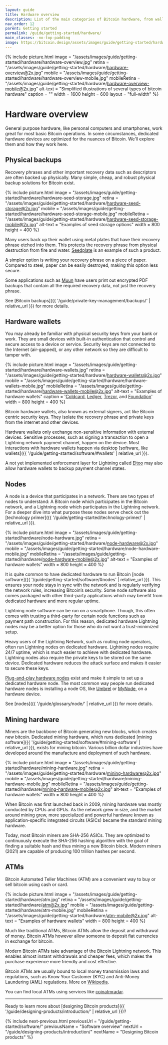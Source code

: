 ```yaml
---
layout: guide
title: Hardware overview
description: List of the main categories of Bitcoin hardware, from wallets to miners.
nav_order: 12
parent: Getting started
permalink: /guide/getting-started/hardware/
main_classes: -no-top-padding
image: https://bitcoin.design/assets/images/guide/getting-started/hardware/hardware-preview.jpg
---
```


<!--

Editor's notes

This page provides an overview of the different types of hardware that interact with the bitcoin network. It is only a top-level summary. An idea for future expansion would be create sub-pages
to more thoroughly discuss each hardware type.

Illustration sources

- https://www.figma.com/file/qzvCvqhSRx3Jq8aywaSjlr/Bitcoin-Design-Guide-Illustrations-CO?node-id=291%3A2675
- https://www.figma.com/file/qzvCvqhSRx3Jq8aywaSjlr/Bitcoin-Design-Guide-Illustrations-CO?node-id=53%3A3663
- https://www.figma.com/file/qr4P17z6WSPADm6oW0cKw2/?node-id=36%3A2

-->

{% include picture.html
   image = "/assets/images/guide/getting-started/hardware/hardware-overview.jpg"
   retina = "/assets/images/guide/getting-started/hardware/hardware-overview@2x.jpg"
   mobile = "/assets/images/guide/getting-started/hardware/hardware-overview-mobile.jpg"
   mobileRetina = "/assets/images/guide/getting-started/hardware/hardware-overview-mobile@2x.jpg"
   alt-text = "Simplified illustrations of several types of bitcoin hardware"
   caption = ""
   width = 1600
   height = 600
   layout = "full-width"
%}

# Hardware overview

General purpose hardware, like personal computers and smartphones, work great for most basic Bitcoin operations. In some circumstances, dedicated hardware devices are optimized for the nuances of Bitcoin. We’ll explore them and how they work here. 

## Physical backups

Recovery phrases and other important recovery data such as descriptors are often backed up physically. Many simple, cheap, and robust physical backup solutions for Bitcoin exist.

{% include picture.html
   image = "/assets/images/guide/getting-started/hardware/hardware-seed-storage.jpg"
   retina = "/assets/images/guide/getting-started/hardware/hardware-seed-storage@2x.jpg"
   mobile = "/assets/images/guide/getting-started/hardware/hardware-seed-storage-mobile.jpg"
   mobileRetina = "/assets/images/guide/getting-started/hardware/hardware-seed-storage-mobile@2x.jpg"
   alt-text = "Examples of seed storage options"
   width = 800
   height = 400
%}

Many users back up their wallet using metal plates that have their recovery phrase etched into them. This protects the recovery phrase from physical destruction from fire and  water. [Seedplate](https://seedplate.com/) is an example of such a product.

A simpler option is writing your recovery phrase on a piece of paper. Compared to steel, paper can be easily destroyed, making this option less secure.

Some applications such as [Muun](https://blog.muun.com/why-not-just-a-mnemonic/) have users print out encrypted PDF backups that contain all the required recovery data, not just the recovery phrase. 

See [Bitcoin backups]({{ '/guide/private-key-management/backups/' | relative_url }}) for more details.

## Hardware wallets

You may already be familiar with physical security keys from your bank or work. They are small devices with built-in authentication that control and secure access to a device or service. Security keys are not connected to the Internet (air-gapped), or any other network so they are difficult to tamper with.

{% include picture.html
   image = "/assets/images/guide/getting-started/hardware/hardware-wallets.jpg"
   retina = "/assets/images/guide/getting-started/hardware/hardware-wallets@2x.jpg"
   mobile = "/assets/images/guide/getting-started/hardware/hardware-wallets-mobile.jpg"
   mobileRetina = "/assets/images/guide/getting-started/hardware/hardware-wallets-mobile@2x.jpg"
   alt-text = "Examples of hardware wallets"
   caption = '<a href="https://coldcardwallet.com" target="_blank">Coldcard</a>, <a href="https://www.ledger.com/" target="_blank">Ledger</a>, <a href="https://trezor.io" target="_blank">Trezor</a>, and <a href="https://foundationdevices.com" target="_blank">Foundation</a>'
   width = 800
   height = 400
%}

Bitcoin hardware wallets, also known as external signers, act like Bitcoin centric security keys. They isolate the recovery phrase and private keys from the internet and other devices.

Hardware wallets only exchange non-sensitive information with external devices. Sensitive processes, such as signing a transaction to open a Lightning network payment channel, happen on the device. Most interactions with hardware wallets happen via desktop [software, like wallets]({{ '/guide/getting-started/software/#wallets' | relative_url }}). 

A not yet implemented enforcement layer for Lightning called [Eltoo](https://bitcoinops.org/en/topics/eltoo/) may also allow hardware wallets to backup payment channel states.

## Nodes

A node is a device that participates in a network. There are two types of nodes to understand: A Bitcoin node which participates in the Bitcoin network, and a Lightning node which participates in the Lightning network. For a deeper dive into what purpose these nodes serve check out the [technology primer]({{ '/guide/getting-started/technology-primer/' | relative_url }}).

{% include picture.html
   image = "/assets/images/guide/getting-started/hardware/node-hardware.jpg"
   retina = "/assets/images/guide/getting-started/hardware/node-hardware@2x.jpg"
   mobile = "/assets/images/guide/getting-started/hardware/node-hardware-mobile.jpg"
   mobileRetina = "/assets/images/guide/getting-started/hardware/node-hardware-mobile@2x.jpg"
   alt-text = "Examples of hardware wallets"
   width = 800
   height = 400
%}

It is quite common to have dedicated hardware to run Bitcoin [node software]({{ '/guide/getting-started/software/#nodes' | relative_url }}). This ensures your node stays in sync with the network and is regularly verifying the network rules, increasing Bitcoin’s security. Some node software also comes packaged with other third-party applications which may benefit from dedicated hardware and more regular uptime. 

Lightning node software can be run on a smartphone. Though, this often comes with trusting a third-party for certain node functions such as payment path construction. For this reason, dedicated hardware Lightning nodes may be a better option for those who do not want a trust-minimized setup. 

Heavy users of the Lightning Network, such as routing node operators, often run Lightning nodes on dedicated hardware. Lightning nodes require 24/7 uptime, which is much easier to achieve with dedicated hardware. Lightning nodes also require the private keys to be stored on the same device. Dedicated hardware reduces the attack surface and makes it easier to secure these keys. 

[Plug-and-play hardware nodes](https://samouraiwallet.com/nodl) exist and make it simple to set up a dedicated hardware node. The most common way people run dedicated hardware nodes is installing a node OS, like [Umbrel](https://getumbrel.com/) or [MyNode](https://mynodebtc.com/), on a hardware device.

See [nodes]({{ '/guide/glossary/node/' | relative_url }}) for more details.

## Mining hardware

Miners are the backbone of Bitcoin generating new blocks, which creates new bitcoin. Dedicated mining hardware, which runs dedicated [mining software]({{ '/guide/getting-started/software/#mining-software' | relative_url }}), exists for mining bitcoin. Various billion dollar industries have developed around the manufacture and deployment of such hardware.

{% include picture.html
   image = "/assets/images/guide/getting-started/hardware/mining-hardware.jpg"
   retina = "/assets/images/guide/getting-started/hardware/mining-hardware@2x.jpg"
   mobile = "/assets/images/guide/getting-started/hardware/mining-hardware-mobile.jpg"
   mobileRetina = "/assets/images/guide/getting-started/hardware/mining-hardware-mobile@2x.jpg"
   alt-text = "Examples of hardware wallets"
   width = 800
   height = 400
%}

When Bitcoin was first launched back in 2009, mining hardware was mostly conducted by CPUs and GPUs. As the network grew in size, and the market around mining grew, more specialized and powerful hardware known as application-specific integrated circuits (ASICs) became the standard mining hardware. 

Today, most Bitcoin miners are SHA-256 ASICs. They are optimized to continuously execute the SHA-256 hashing algorithm with the goal of finding a suitable hash and thus mining a new Bitcoin block. Modern miners (2021) are capable of producing 100 trillion hashes per second.

## ATMs

Bitcoin Automated Teller Machines (ATM) are a convenient way to buy or sell bitcoin using cash or card. 

{% include picture.html
   image = "/assets/images/guide/getting-started/hardware/atm.jpg"
   retina = "/assets/images/guide/getting-started/hardware/atm@2x.jpg"
   mobile = "/assets/images/guide/getting-started/hardware/atm-mobile.jpg"
   mobileRetina = "/assets/images/guide/getting-started/hardware/atm-mobile@2x.jpg"
   alt-text = "Examples of hardware wallets"
   width = 800
   height = 400
%}

Much like traditional ATMs, Bitcoin ATMs allow the deposit and withdrawal of money. Bitcoin ATMs however allow someone to deposit fiat currencies in exchange for bitcoin. 

Modern Bitcoin ATMs take advantage of the Bitcoin Lightning network. This enables almost instant withdrawals and cheaper fees, which makes the purchase experience more friendly and cost effective. 

Bitcoin ATMs are usually bound to local money transmission laws and regulations, such as Know Your Customer (KYC) and Anti-Money Laundering (AML) regulations. More on [Wikipedia](https://en.wikipedia.org/wiki/Bitcoin_ATM).

You can find local ATMs using services like [coinatmradar](https://coinatmradar.com/). 

---

Ready to learn more about [designing Bitcoin products]({{ '/guide/designing-products/introduction/' | relative_url }})?

{% include next-previous.html
   previousUrl = "/guide/getting-started/software/"
   previousName = "Software overview"
   nextUrl = "/guide/designing-products/introduction/"
   nextName = "Designing Bitcoin products"
%}
